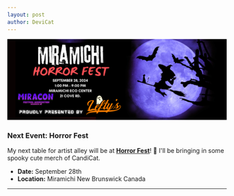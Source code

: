 ```yaml
---
layout: post
author: DeviCat
---
```

![](img/HorrorFest2024.png)

### Next Event: Horror Fest

My next table for artist alley will be at **[Horror Fest](https://www.miraconfestivals.ca/)**! 👻 I'll be bringing in some spooky cute merch of CandiCat.
  * **Date:** September 28th
  * **Location:** Miramichi New Brunswick Canada

  ---



